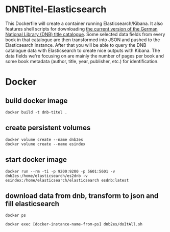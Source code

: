 # DNBTitel-Elasticsearch
This Dockerfile will create a container running Elasticsearch/Kibana. It also features shell scripts for downloading [the current version of the German National Library (DNB) title catalogue](http://datendienst.dnb.de/cgi-bin/mabit.pl?userID=opendata&pass=opendata&cmd=login). Some selected data fields from every book in that catalogue are then transformed into JSON and pushed to the Elasticsearch instance. After that you will be able to query the DNB catalogue data with Elasticsearch to create nice outputs with Kibana. The data fields we're focusing on are mainly the number of pages per book and some book metadata (author, title, year, publisher, etc.) for identification.

# Docker

## build docker image

    docker build -t dnb-titel .

## create persistent volumes

    docker volume create --name dnb2es
    docker volume create --name esindex

## start docker image

    docker run --rm -ti -p 9200:9200 -p 5601:5601 -v dnb2es:/home/elasticsearch/es2dnb -v esindex:/home/elasticsearch/elasticsearch esdnb:latest

## download data from dnb, transform to json and fill elasticsearch

    docker ps

    docker exec [docker-instance-name-from-ps] dnb2es/doItAll.sh

